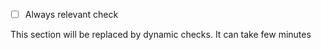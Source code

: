<!-- this is a static template -->
<!--here we will keep always relevant checks -->
- [ ] Always relevant check

<!-- start regex match -->
This section will be replaced by dynamic checks. It can take few minutes
<!-- end regex match -->